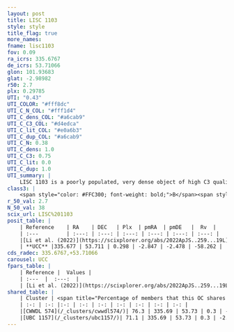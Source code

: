 ```yaml
---
layout: post
title: LISC 1103
style: style
title_flag: true
more_names: 
fname: lisc1103
fov: 0.09
ra_icrs: 335.6767
de_icrs: 53.71066
glon: 101.93683
glat: -2.98982
r50: 2.7
plx: 0.29785
UTI: "0.43"
UTI_COLOR: "#fff8dc"
UTI_C_N_COL: "#fff1d4"
UTI_C_dens_COL: "#a6cab9"
UTI_C_C3_COL: "#d4edca"
UTI_C_lit_COL: "#e0a6b3"
UTI_C_dup_COL: "#a6cab9"
UTI_C_N: 0.38
UTI_C_dens: 1.0
UTI_C_C3: 0.75
UTI_C_lit: 0.0
UTI_C_dup: 1.0
UTI_summary: |
    LISC 1103 is a poorly populated, very dense object of high C3 quality. It was recently reported in the literature. This object shares a large percentage of members with 2 later reported entries.
class3: |
    <span style="color: #FFC300; font-weight: bold;">B</span><span style="color: green; font-weight: bold;">A</span>
r_50_val: 2.7
N_50_val: 38
scix_url: LISC%201103
posit_table: |
    | Reference    | RA    | DEC   | Plx  | pmRA  | pmDE   |  Rv  |
    | :---         | :---: | :---: | :---: | :---: | :---: | :---: |
    |[Li et al. (2022)](https://scixplorer.org/abs/2022ApJS..259...19L) | 335.609 | 53.702 | 0.302 | -2.986 | -2.568 | -- |
    | **UCC** |335.677 | 53.711 | 0.298 | -2.847 | -2.478 | -58.262 | 
cds_radec: 335.6767,+53.71066
carousel: UCC
fpars_table: |
    | Reference |  Values |
    | :---  |  :---:  |
    | [Li et al. (2022)](https://scixplorer.org/abs/2022ApJS..259...19L) | `E(V-I)=0.38, m-M=11.6, Age=1.1, Z=0.004, fbin=0.46` |
shared_table: |
    | Cluster | <span title="Percentage of members that this OC shares with the ones listed">%</span>   | RA   | DEC   | Plx   | pmRA  | pmDE  | Rv | UTI |
    | :-: | :-: |:-: | :-: | :-: | :-: | :-: | :-: | :-: |
    |[CWWDL 574](/_clusters/cwwdl574/)| 76.3 | 335.69 | 53.73 | 0.3 | -2.84 | -2.46 | -60.92 |0.05 |
    |[UBC 1157](/_clusters/ubc1157/)| 71.1 | 335.69 | 53.73 | 0.3 | -2.83 | -2.46 | -60.92 |0.24 |
---
```

